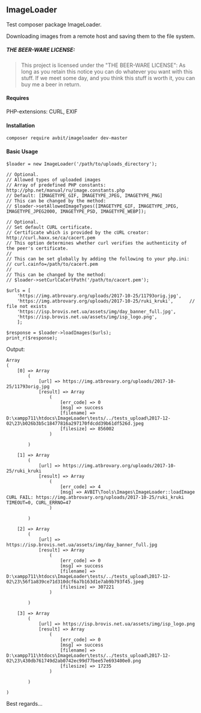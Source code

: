 ## ImageLoader
Test composer package ImageLoader. 

Downloading images from a remote host and saving them to the file system.

##### THE BEER-WARE LICENSE:
> This project is licensed under the "THE BEER-WARE LICENSE":
> As long as you retain this notice you can do whatever you want with this stuff.
> If we meet some day, and you think this stuff is worth it, you can buy me a beer in return.


#### Requires
PHP-extensions: CURL, EXIF

#### Installation
```
composer require avbit/imageloader dev-master
```

#### Basic Usage
```
$loader = new ImageLoader('/path/to/uploads_directory');
```

```
// Optional.
// Allowed types of uploaded images
// Array of predefined PHP constants: http://php.net/manual/ru/image.constants.php
// Default: [IMAGETYPE_GIF, IMAGETYPE_JPEG, IMAGETYPE_PNG]
// This can be changed by the method:
// $loader->setAllowedImageTypes([IMAGETYPE_GIF, IMAGETYPE_JPEG, IMAGETYPE_JPEG2000, IMAGETYPE_PSD, IMAGETYPE_WEBP]);
```

```
// Optional.
// Set default CURL certificate.
// Certificate which is provided by the cURL creator: http://curl.haxx.se/ca/cacert.pem
// This option determines whether curl verifies the authenticity of the peer's certificate.
//
// This can be set globally by adding the following to your php.ini:
// curl.cainfo=/path/to/cacert.pem
//
// This can be changed by the method:
// $loader->setCurlCaCertPath('/path/to/cacert.pem');
```

```
$urls = [
    'https://img.atbrovary.org/uploads/2017-10-25/11793orig.jpg',
    'https://img.atbrovary.org/uploads/2017-10-25/ruki_kruki',      // file not exists
    'https://isp.brovis.net.ua/assets/img/day_banner_full.jpg',
    'https://isp.brovis.net.ua/assets/img/isp_logo.png',
	];

$response = $loader->loadImages($urls);
print_r($response);
```

Output:
```
Array
(
    [0] => Array
        (
            [url] => https://img.atbrovary.org/uploads/2017-10-25/11793orig.jpg
            [result] => Array
                (
                    [err_code] => 0
                    [msg] => success
                    [filename] => D:\xampp711\htdocs\ImageLoader\tests/../tests_upload\2017-12-02\23\b026b3b5c18477816a297170fdcdd39b61df526d.jpeg
                    [filesize] => 856002
                )

        )

    [1] => Array
        (
            [url] => https://img.atbrovary.org/uploads/2017-10-25/ruki_kruki
            [result] => Array
                (
                    [err_code] => 4
                    [msg] => AVBIT\Tools\Images\ImageLoader::loadImage CURL FAIL: https://img.atbrovary.org/uploads/2017-10-25/ruki_kruki TIMEOUT=0, CURL_ERRNO=47
                )

        )

    [2] => Array
        (
            [url] => https://isp.brovis.net.ua/assets/img/day_banner_full.jpg
            [result] => Array
                (
                    [err_code] => 0
                    [msg] => success
                    [filename] => D:\xampp711\htdocs\ImageLoader\tests/../tests_upload\2017-12-02\23\56f1a839ce71d310dcf6a7b163d1e7ab9b793f45.jpeg
                    [filesize] => 307221
                )

        )

    [3] => Array
        (
            [url] => https://isp.brovis.net.ua/assets/img/isp_logo.png
            [result] => Array
                (
                    [err_code] => 0
                    [msg] => success
                    [filename] => D:\xampp711\htdocs\ImageLoader\tests/../tests_upload\2017-12-02\23\430db761749d2ab0742ec99d77bee57e693400e0.png
                    [filesize] => 17235
                )

        )

)
```

Best regards...